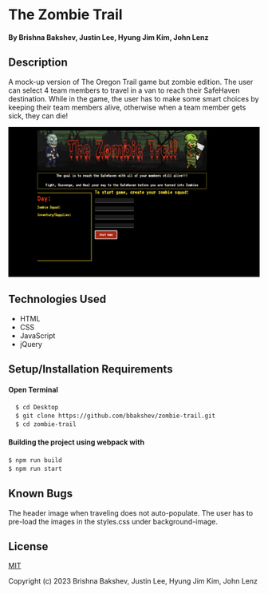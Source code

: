 # The Zombie Trail

#### By Brishna Bakshev, Justin Lee, Hyung Jim Kim, John Lenz

## Description

A mock-up version of The Oregon Trail game but zombie edition. The user can select 4 team members to travel in a van to reach their SafeHaven destination. While in the game, the user has to make some smart choices by keeping their team members alive, otherwise when a team member gets sick, they can die!  

![final screen](/src/assets/images/preview.png)

## Technologies Used

* HTML
* CSS
* JavaScript
* jQuery

## Setup/Installation Requirements

#### Open Terminal
```sh
  $ cd Desktop
  $ git clone https://github.com/bbakshev/zombie-trail.git
  $ cd zombie-trail
```

#### Building the project using webpack with
```sh
$ npm run build
$ npm run start
```
## Known Bugs

The header image when traveling does not auto-populate. The user has to pre-load the images in the styles.css under background-image. 

## License

[MIT](https://github.com/noh24/currency-converter/blob/main/license.txt)

Copyright (c) 2023 Brishna Bakshev, Justin Lee, Hyung Jim Kim, John Lenz